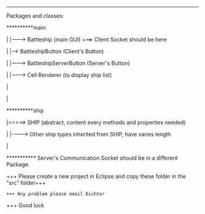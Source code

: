 ------------
Packages and classes:


  **********main: 
	
  |                 |---> Battleship (main GUI)           ===> Client Socket should be here
	
  |                 |--> BattleshipButton (Client's Button)
	
  |                 |---> BattleshipServerButton (Server's Button)
	
  |                 |---> Cell Renderer (to display ship list)
	
  |
	
  |
	
  **********ship
        
  |=====> SHIP (abstract, content every methods and properties needed)
	
  |                |----> Other ship types inherited from SHIP, have varies length
	
  |
	
  *********** Server's Communication Socket should be in a different Package.
	
  
  +++ Please create a new project in Eclipse and copy these folder in the "src" folder+++
	
	+++ Any problem please email Dichter
  +++ Good luck
